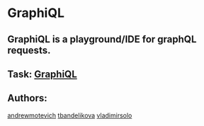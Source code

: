 # GraphiQL

## GraphiQL is a playground/IDE for graphQL requests.

## Task: [GraphiQL](https://github.com/rolling-scopes-school/tasks/blob/master/react/modules/graphiql.md)

## Authors: 
[andrewmotevich](https://github.com/andrewmotevich)
[tbandelikova](https://github.com/tbandelikova)
[vladimirsolo](https://github.com/vladimirsolo)